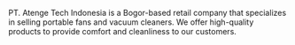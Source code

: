 PT. Atenge Tech Indonesia is a Bogor-based retail company that specializes in selling portable fans and vacuum cleaners. We offer high-quality products to provide comfort and cleanliness to our customers.
